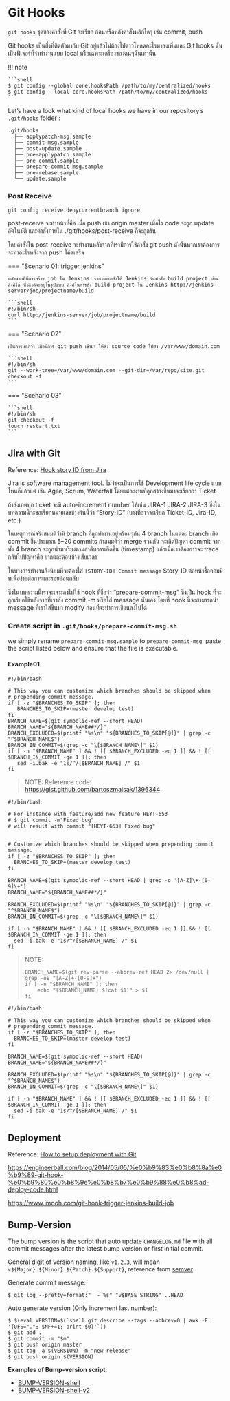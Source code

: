# Git Hooks

`git hooks` ชุดของคำสั่งที่ Git จะเรียก ก่อนหรือหลังคำสั่งหลักใดๆ เช่น commit, push

Git hooks เป็นสิ่งที่ติดตัวมากับ Git อยู่แล้วไม่ต้องไปดาวโหลดอะไรมาลงเพิ่มและ Git hooks นั้นเป็นฟีเจอร์ที่จำทำงานแบบ
local หรือเฉพาะเครื่องของคนๆนั้นเท่านั้น

!!! note

    ```shell
    $ git config --global core.hooksPath /path/to/my/centralized/hooks
    $ git config --local core.hooksPath /path/to/my/centralized/hooks
    ```

Let’s have a look what kind of local hooks we have in our repository’s `.git/hooks`
folder :

```text
.git/hooks
  ├── applypatch-msg.sample
  ├── commit-msg.sample
  ├── post-update.sample
  ├── pre-applypatch.sample
  ├── pre-commit.sample
  ├── prepare-commit-msg.sample
  ├── pre-rebase.sample
  └── update.sample
```

### Post Receive

`git config receive.denycurrentbranch ignore`

post-receive จะทำหน้าที่คือ เมื่อ push เข้า origin master เมื่อไร code จะถูก update อัตโนมัติ
และคำสั่งภายใน ./git/hooks/post-receive ก็จะถูกรัน

โดยคำสั่งใน post-receive จะทำงานหลังจากที่เรามีการใช้คำสั่ง git push ดังนั้นหากเราต้องการจะทำอะไรหลังจาก push โค้ดเสร็จ

=== "Scenario 01: trigger jenkins"

    หลังจากที่มีการสร้าง job ใน Jenkins เราสามารถสั่งให้ Jenkins รันคำสั่ง build project ผ่านลิงค์ได้ ซึ่งลิงค์จะอยู่ในรูปแบบ ลิงค์ในการสั่ง build project ใน Jenkins http://jenkins-server/job/projectname/build

    ```shell
    #!/bin/sh
    curl http://jenkins-server/job/projectname/build
    ```

=== "Scenario 02"

    เป็นการบอกว่า เมื่อมีการ git push เข้ามา ให้ส่ง source code ไปยัง /var/www/domain.com

    ```shell
    #!/bin/sh
    git --work-tree=/var/www/domain.com --git-dir=/var/repo/site.git checkout -f
    ```

=== "Scenario 03"

    ```shell
    #!/bin/sh
    git checkout -f
    touch restart.txt
    ```

## Jira with Git

Reference: [Hook story ID from Jira](https://medium.com/@kennwuttisasiwat/%E0%B9%80%E0%B8%95%E0%B8%B4%E0%B8%A1-story-id-%E0%B8%94%E0%B9%89%E0%B8%B2%E0%B8%99%E0%B8%AB%E0%B8%99%E0%B9%89%E0%B8%B2-commit-message-%E0%B8%AD%E0%B8%B1%E0%B8%95%E0%B9%82%E0%B8%99%E0%B8%A1%E0%B8%B1%E0%B8%95%E0%B8%B4-%E0%B8%94%E0%B9%89%E0%B8%A7%E0%B8%A2-git-hook-13b8129efb76)

Jira is software management tool. ไม่ว่าจะเป็นการใช้ Development life cycle แบบไหนก็แล้วแต่ เช่น Agile, Scrum, Waterfall โดยแต่ละงานที่ถูกสร้างขึ้นมาจะเรียกว่า Ticket

ถ้าสังเกตทุก ticket จะมี auto-increment number ให้เช่น JIRA-1 JIRA-2 JIRA-3 ซึ่งในบทความนี้จะขอเรียกหมายเลขข้างต้นนี้ว่า “Story-ID” (บางที่อาจจะเรียก Ticket-ID, Jira-ID, etc.)

ในเหตุการณ์จริงสมมติว่ามี branch ที่ถูกทำงานอยู่พร้อมๆกัน 4 branch ในแต่ละ branch เกิด commit ขึ้นประมาณ 5–20 commits
ถ้าสมมติว่า merge รวมกัน จะเกิดปัญหา commit จากทั้ง 4 branch จะถูกนำมาเรียงตามลำดับการเกิดขึ้น (timestamp) แล้วเมื่อเราต้องการจะ trace กลับไปปัญหาคือ ยากและค่อนข้างเสียเวลา

ในบางการทำงานจึงนิยมที่จะต้องใส่ `[STORY-ID] Commit message`
Story-ID ต่อหน้าชื่อคอมมิทเพื่อง่ายต่อการแกะรอยย้อนกลับ

ซึ่งในบทความนี้เราจะเจาะลงไปใช้ hook ที่ชื่อว่า “prepare-commit-msg” ซึ่งเป็น hook ที่จะถูกเรียกใช้หลังจากที่เราสั่ง commit -m หรือใส่ message นั่นเอง
โดยที่ hook นี้จะสามารถนำ message ที่เราใส่ขึ้นมา modify ก่อนที่จะทำการเขียนลงไปได้

### Create script in `.git/hooks/prepare-commit-msg.sh`

we simply rename `prepare-commit-msg.sample` to `prepare-commit-msg`, paste the script listed below and ensure that the file is executable.

#### Example01

```shell
#!/bin/bash

# This way you can customize which branches should be skipped when
# prepending commit message.
if [ -z "$BRANCHES_TO_SKIP" ]; then
   BRANCHES_TO_SKIP=(master develop test)
fi
BRANCH_NAME=$(git symbolic-ref --short HEAD)
BRANCH_NAME="${BRANCH_NAME##*/}"
BRANCH_EXCLUDED=$(printf "%s\n" "${BRANCHES_TO_SKIP[@]}" | grep -c "^$BRANCH_NAME$")
BRANCH_IN_COMMIT=$(grep -c "\[$BRANCH_NAME\]" $1)
if [ -n "$BRANCH_NAME" ] && ! [[ $BRANCH_EXCLUDED -eq 1 ]] && ! [[ $BRANCH_IN_COMMIT -ge 1 ]]; then
   sed -i.bak -e "1s/^/[$BRANCH_NAME] /" $1
fi
```

> NOTE: Reference code: https://gist.github.com/bartoszmajsak/1396344

```shell
#!/bin/bash

# For instance with feature/add_new_feature_HEYT-653
# $ git commit -m"Fixed bug"
# will result with commit "[HEYT-653] Fixed bug"


# Customize which branches should be skipped when prepending commit message.
if [ -z "$BRANCHES_TO_SKIP" ]; then
  BRANCHES_TO_SKIP=(master develop test)
fi

BRANCH_NAME=$(git symbolic-ref --short HEAD | grep -o '[A-Z]\+-[0-9]\+')
BRANCH_NAME="${BRANCH_NAME##*/}"

BRANCH_EXCLUDED=$(printf "%s\n" "${BRANCHES_TO_SKIP[@]}" | grep -c "^$BRANCH_NAME$")
BRANCH_IN_COMMIT=$(grep -c "\[$BRANCH_NAME\]" $1)

if [ -n "$BRANCH_NAME" ] && ! [[ $BRANCH_EXCLUDED -eq 1 ]] && ! [[ $BRANCH_IN_COMMIT -ge 1 ]]; then
  sed -i.bak -e "1s/^/[$BRANCH_NAME] /" $1
fi
```

> NOTE:
>
> ```
> BRANCH_NAME=$(git rev-parse --abbrev-ref HEAD 2> /dev/null | grep -oE "[A-Z]+-[0-9]+")
> if [ -n "$BRANCH_NAME" ]; then
>     echo "[$BRANCH_NAME] $(cat $1)" > $1
> fi
> ```

```shell
#!/bin/bash

# This way you can customize which branches should be skipped when
# prepending commit message.
if [ -z "$BRANCHES_TO_SKIP" ]; then
  BRANCHES_TO_SKIP=(master develop test)
fi

BRANCH_NAME=$(git symbolic-ref --short HEAD)
BRANCH_NAME="${BRANCH_NAME##*/}"

BRANCH_EXCLUDED=$(printf "%s\n" "${BRANCHES_TO_SKIP[@]}" | grep -c "^$BRANCH_NAME$")
BRANCH_IN_COMMIT=$(grep -c "\[$BRANCH_NAME\]" $1)

if [ -n "$BRANCH_NAME" ] && ! [[ $BRANCH_EXCLUDED -eq 1 ]] && ! [[ $BRANCH_IN_COMMIT -ge 1 ]]; then
  sed -i.bak -e "1s/^/[$BRANCH_NAME] /" $1
fi
```

## Deployment

Reference: [How to setup deployment with Git](https://myifew.com/3932/how-to-set-up-deployment-with-git/)

https://engineerball.com/blog/2014/05/05/%e0%b9%83%e0%b8%8a%e0%b9%89-git-hook-%e0%b9%80%e0%b8%9e%e0%b8%b7%e0%b9%88%e0%b8%ad-deploy-code.html

https://www.imooh.com/git-hook-trigger-jenkins-build-job

## Bump-Version

The bump version is the script that auto update `CHANGELOG.md` file with all
commit messages after the latest bump version or first initial commit.

General digit of version naming, like `v1.2.3`, will mean
`v${Major}.${Minor}.${Patch}.${Support}`, reference from [semver](https://semver.org/)

Generate commit message:

```console
$ git log --pretty=format:"  - %s" "v$BASE_STRING"...HEAD
```

Auto generate version (Only increment last number):

```console
$ $(eval VERSION=$(`shell git describe --tags --abbrev=0 | awk -F. '{OFS="."; $NF+=1; print $0}'`))
$ git add .
$ git commit -m "$m"
$ git push origin master
$ git tag -a $(VERSION) -m "new release"
$ git push origin $(VERSION)
```

**Examples of Bump-version script**:

- [BUMP-VERSION-shell](https://gist.github.com/Nomane/df017387aaa2d24cbacb5da3a55256cf)
- [BUMP-VERSION-shell-v2](https://gist.github.com/jv-k/703e79306554c26a65a7cfdb9ca119c6)
